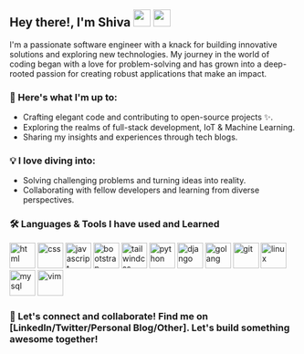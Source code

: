 <!--GIF-->

## Hey there!, I'm Shiva <img src="https://giphy.com/embed/ZCGiYQPSdpcB2ks3pG" height="30"/> <img src="https://giphy.com/embed/Q7LHmoFwVP6Yc1swZs" height="30"/>

I'm a passionate software engineer with a knack for building innovative solutions and exploring new technologies. My journey in the world of coding began with a love for problem-solving and has grown into a deep-rooted passion for creating robust applications that make an impact.

### 🚀 Here's what I'm up to:

- Crafting elegant code and contributing to open-source projects ✨.
- Exploring the realms of full-stack development, IoT & Machine Learning.
- Sharing my insights and experiences through tech blogs.

### 💡 I love diving into:

- Solving challenging problems and turning ideas into reality.
- Collaborating with fellow developers and learning from diverse perspectives.

### 🛠️ Languages & Tools I have used and Learned

<p align="left">
    <img src="https://cdn.jsdelivr.net/gh/devicons/devicon/icons/html5/html5-original-wordmark.svg" alt="html" width="45" height="45" />
    <img src="https://cdn.jsdelivr.net/gh/devicons/devicon/icons/css3/css3-original-wordmark.svg" alt="css" width="45" height="45"/>
    <img src="https://cdn.jsdelivr.net/gh/devicons/devicon/icons/javascript/javascript-original.svg" alt="javascript" width="45" height="45"/>
    <img src="https://cdn.jsdelivr.net/gh/devicons/devicon/icons/bootstrap/bootstrap-original.svg" alt="bootstrap" width="45" height="45"/>
    <img src="https://cdn.jsdelivr.net/gh/devicons/devicon/icons/tailwindcss/tailwindcss-plain.svg" alt="tailwindcss" width="45" height="45"/>          
    <img src="https://cdn.jsdelivr.net/gh/devicons/devicon/icons/python/python-original.svg" alt="python" width="45" height="45"/>
    <img src="https://cdn.jsdelivr.net/gh/devicons/devicon/icons/django/django-plain.svg" alt="django" width="45" height="45"/>
    <img src="https://cdn.jsdelivr.net/gh/devicons/devicon/icons/go/go-original.svg" alt="golang" width="45" height="45"/>
    <img src="https://cdn.jsdelivr.net/gh/devicons/devicon/icons/git/git-original.svg" alt="git" width="45" height="45"/>
    <img src="https://cdn.jsdelivr.net/gh/devicons/devicon/icons/linux/linux-original.svg" alt="linux" width="45" height="45"/>
    <img src="https://cdn.jsdelivr.net/gh/devicons/devicon/icons/mysql/mysql-original-wordmark.svg" alt="mysql" width="45" height="45"/>
    <img src="https://cdn.jsdelivr.net/gh/devicons/devicon/icons/vim/vim-original.svg" alt="vim" width="45" height="45"/>
</p>

### 🌟 Let's connect and collaborate! Find me on [LinkedIn/Twitter/Personal Blog/Other]. Let's build something awesome together!
